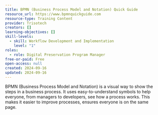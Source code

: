```yaml
---
title: BPMN (Business Process Model and Notation) Quick Guide
resource_url: https://www.bpmnquickguide.com
resource-type: Training Content
provider: Trisotech
creators: []
learning-objectives: []
skill-levels:
  - skill: Workflow Development and Implementation
    level: "1"
roles:
  - role: Digital Preservation Program Manager
free-or-paid: Free
open-access: null
created: 2024-09-16
updated: 2024-09-16
---
```

BPMN (Business Process Model and Notation) is a visual way to show the steps in a business process. It uses easy-to-understand symbols to help everyone, from managers to developers, see how a process works. This makes it easier to improve processes, ensures everyone is on the same page.
